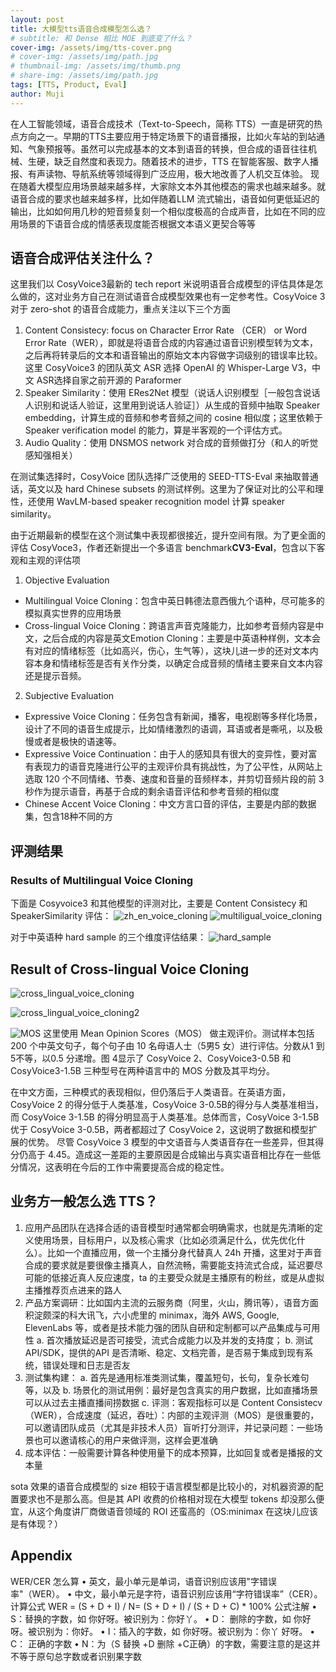 ```yaml
---
layout: post
title: 大模型tts语音合成模型怎么选？
# subtitle: 和 Dense 相比 MOE 到底变了什么？
cover-img: /assets/img/tts-cover.png
# cover-img: /assets/img/path.jpg
# thumbnail-img: /assets/img/thumb.png
# share-img: /assets/img/path.jpg
tags: [TTS, Product, Eval]
author: Muji
---
```


在人工智能领域，语音合成技术（Text-to-Speech，简称 TTS）一直是研究的热点方向之一。早期的TTS主要应用于特定场景下的语音播报，比如火车站的到站通知、气象预报等。虽然可以完成基本的文本到语音的转换，但合成的语音往往机械、生硬，缺乏自然度和表现力。随着技术的进步，TTS 在智能客服、数字人播报、有声读物、导航系统等领域得到广泛应用，极大地改善了人机交互体验。
现在随着大模型应用场景越来越多样，大家除文本外其他模态的需求也越来越多。就语音合成的要求也越来越多样，比如伴随着LLM 流式输出，语音如何更低延迟的输出，比如如何用几秒的短音频复刻一个相似度极高的合成声音，比如在不同的应用场景的下语音合成的情感表现度能否根据文本语义更契合等等

## 语音合成评估关注什么？
这里我们以 CosyVoice3最新的 tech report 米说明语音合成模型的评估具体是怎么做的，这对业务方自己在测试语音合成模型效果也有一定参考性。CosyVoice 3 对于 zero-shot 的语音合成能力，重点关注以下三个方面
1. Content Consistecy: focus on Character Error Rate （CER） or Word Error Rate（WER），即就是将语音合成的内容通过语音识别模型转为文本，之后再将转录后的文本和语音输出的原始文本内容做字词级别的错误率比较。这里 CosyVoice3 的团队英文 ASR 选择 OpenAI 的 Whisper-Large V3，中文 ASR选择自家之前开源的 Paraformer
2. Speaker Similarity：使用 ERes2Net 模型（说话人识别模型［一般包含说话人识别和说话人验证，这里用到说话人验证］）从生成的音频中抽取 Speaker embedding，计算生成的音频和参考音频之间的 cosine 相似度；这里依赖于Speaker verification model 的能力，算是半客观的一个评估方式。
3. Audio Quality：使用 DNSMOS network 对合成的音频做打分（和人的听觉感知强相关）

在测试集选择时，CosyVoice 团队选择广泛使用的 SEED-TTS-Eval 来抽取普通话，英文以及 hard Chinese subsets 的测试样例。这里为了保证对比的公平和理性，还使用 WavLM-based speaker recognition model 计算 speaker similarity。

由于近期最新的模型在这个测试集中表现都很接近，提升空间有限。为了更全面的评估 CosyVoce3，作者还新提出一个多语言 benchmark**CV3-Eval**，包含以下客观和主观的评估项
1. Objective Evaluation
- Multilingual Voice Cloning：包含中英日韩德法意西俄九个语种，尽可能多的模拟真实世界的应用场景
- Cross-lingual Voice Cloning：跨语言声音克隆能力，比如参考音频内容是中文，之后合成的内容是英文Emotion Cloning：主要是中英语种样例，文本会有对应的情绪标签（比如高兴，伤心，生气等），这块儿进一步的还对文本内容本身和情绪标签是否有关作分类，以确定合成音频的情绪主要来自文本内容还是提示音频。
2. Subjective Evaluation
- Expressive Voice Cloning：任务包含有新闻，播客，电视剧等多样化场景，设计了不同的语音生成提示，比如情绪激烈的语调，耳语或者是嘶吼，以及极慢或者是极快的语速等。
- Expressive Voice Continuation：由于人的感知具有很大的变异性，要对富有表现力的语音克隆进行公平的主观评价具有挑战性，为了公平性，从网站上选取 120 个不同情绪、节奏、速度和音量的音频样本，并剪切音频片段的前 3 秒作为提示语音，再基于合成的剩余语音评估和参考音频的相似度
- Chinese Accent Voice Cloning：中文方言口音的评估，主要是内部的数据集，包含18种不同的方


## 评测结果
### Results of Multilingual Voice Cloning
下面是 Cosyvoice3 和其他模型的评测对比，主要是 Content Consistecy 和 SpeakerSimilarity 评估：
![zh_en_voice_cloning](/assets/img/tts-table4.png)
![multiligual_voice_cloning](/assets/img/tts-table5.png)

对于中英语种 hard sample 的三个维度评估结果：
![hard_sample](/assets/img/tts-table6.png)

## Result of Cross-lingual Voice Cloning
![cross_lingual_voice_cloning](/assets/img/tts-table7.png)

![cross_lingual_voice_cloning2](/assets/img/tts-table8.png)

![MOS](/assets/img/tts-fig4.png)
这里使用 Mean Opinion Scores（MOS） 做主观评价。测试样本包括 200 个中英文句子，每个句子由 10 名母语人士（5男5 女）进行评估。分数从1 到5不等，以0.5 分递增。图 4显示了 CosyVoice 2、CosyVoice3-0.5B 和 CosyVoice3-1.5B 三种型号在两种语言中的 MOS 分数及其平均分。

在中文方面，三种模式的表现相似，但仍落后于人类语音。在英语方面，CosyVoice 2 的得分低于人类基准，CosyVoice 3-0.5B的得分与人类基准相当，而 CosyVoice 3-1.5B 的得分明显高于人类基准。总体而言，CosyVoice 3-1.5B 优于 CosyVoice 3-0.5B，两者都超过了 CosyVoice 2，这说明了数据和模型扩展的优势。
尽管 CosyVoice 3 模型的中文语音与人类语音存在一些差异，但其得分仍高于 4.45。造成这一差距的主要原因是合成输出与真实语音相比存在一些低分情况，这表明在今后的工作中需要提高合成的稳定性。

## 业务方一般怎么选 TTS？
1. 应用产品团队在选择合适的语音模型时通常都会明确需求，也就是先清晰的定义使用场景，目标用户，以及核心需求（比如必须满足什么，优先优化什么）。比如一个直播应用，做一个主播分身代替真人 24h 开播，这里对于声音合成的要求就是要很像主播真人，自然流畅，需要能支持流式合成，延迟要尽可能的低接近真人反应速度，ta 的主要受众就是主播原有的粉丝，或是从虚拟主播推荐页点进来的路人
2. 产品方案调研：比如国内主流的云服务商（阿里，火山，腾讯等），语音方面积淀颇深的科大讯飞，六小虎里的 minimax，海外 AWS, Google, ElevenLabs 等，或者是技术能力强的团队自研和定制都可以产品集成与可用性
    a. 首次播放延迟是否可接受，流式合成能力以及并发的支持度；
    b. 测试 API/SDK，提供的API 是否清晰、稳定、文档完善，是否易于集成到现有系统，错误处理和日志是否友
4. 测试集构建：
    a. 首先是通用标准类测试集，覆盖短句，长句，复杂长难句等，以及
    b. 场景化的测试用例：最好是包含真实的用户数据，比如直播场景可以从过去主播直播间捞数据
    c. 评测：客观指标可以是 Content Consistecv （WER），合成速度（延迟，吞吐）：内部的主观评测（MOS）是很重要的，可以邀请团队成员（尤其是非技术人员）盲听打分测评，并记录问题：一些场景也可以邀请核心的用户来做评测，这样会更准确
5. 成本评估：一般需要计算各种使用量下的成本预算，比如回复或者是播报的文本量

sota 效果的语音合成模型的 size 相较于语言模型都是比较小的，对机器资源的配置要求也不是那么高。但是其 API 收费的价格相对现在大模型 tokens 却没那么便宜，从这个角度讲厂商做语音领域的 ROI 还蛮高的（OS:minimax 在这块儿应该是有体现？）

## Appendix
WER/CER 怎么算
• 英文，最小单元是单词，语音识别应该用"字错误率"（WER）。
• 中文，最小单元是字符，语音识别应该用“字符错误率”（CER）。计算公式
WER = (S + D + I) / N= (S + D + I) / (S + D + C) * 100%
公式注解
• S：替换的字数，如 你好呀。被识别为：你好丫。
• D： 删除的字数，如 你好呀。被识别为：你好。
• I：插入的字数，如 你好呀。被识别为：你丫 好呀。
• C： 正确的字数
• N：为（S 替换 +D 删除 +C正确）的字数，需要注意的是这并不等于原句总字数或者识别果字数